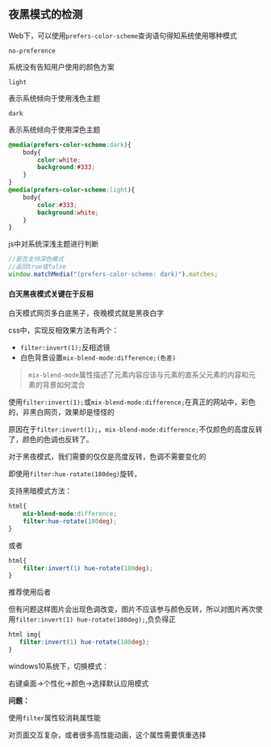 ## 夜黑模式的检测

Web下，可以使用`prefers-color-scheme`查询语句得知系统使用哪种模式

`no-preference`

系统没有告知用户使用的颜色方案

`light`

表示系统倾向于使用浅色主题

`dark`

表示系统倾向于使用深色主题

```css
@media(prefers-color-scheme:dark){
    body{
        color:white;
        background:#333;
    }
}
@media(prefers-color-scheme:light){
    body{
        color:#333;
        background:white;
    }
}
```

js中对系统深浅主题进行判断

```js
//是否支持深色模式
//返回true或false
window.matchMedia("(prefers-color-scheme: dark)").matches;
```

#### 白天黑夜模式关键在于反相

白天模式网页多白底黑子，夜晚模式就是黑夜白字

css中，实现反相效果方法有两个：

* `filter:invert(1);`反相滤镜
* 白色背景设置`mix-blend-mode:difference;(色差)`

> `mix-blend-mode`属性描述了元素内容应该与元素的直系父元素的内容和元素的背景如何混合



使用`filter:invert(1);`或`mix-blend-mode:difference;`在真正的网站中，彩色的，非黑白网页，效果却是怪怪的

原因在于`filter:invert(1);`，`mix-blend-mode:difference;`不仅颜色的高度反转了，颜色的色调也反转了。

对于黑夜模式，我们需要的仅仅是亮度反转，色调不需要变化的

即使用`filter:hue-rotate(180deg)`旋转，

支持黑暗模式方法：

```css
html{
    mix-blend-mode:difference;
    filter:hue-rotate(180deg);
}
```

或者

```css
html{
    filter:invert(1) hue-rotate(180deg);
}
```

推荐使用后者



但有问题这样图片会出现色调改变，图片不应该参与颜色反转，所以对图片再次使用`filter:invert(1) hue-rotate(180deg);`,负负得正

```css
html img{
   filter:invert(1) hue-rotate(180deg);
}
```



windows10系统下，切换模式：

右键桌面->个性化->颜色->选择默认应用模式



**问题：**

使用`filter`属性较消耗属性能

对页面交互复杂，或者很多高性能动画，这个属性需要慎重选择